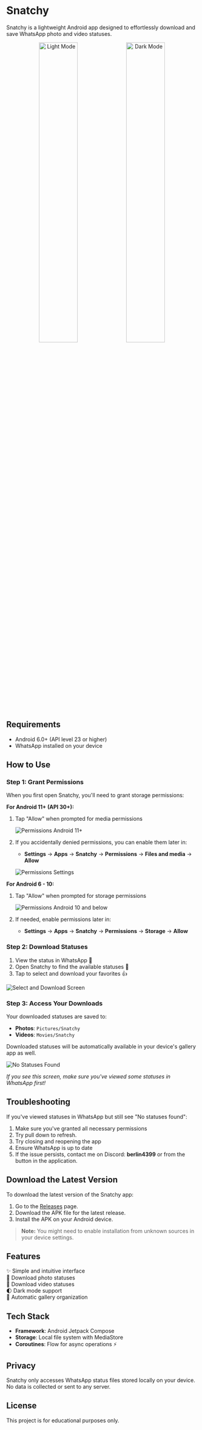 # Snatchy

Snatchy is a lightweight Android app designed to effortlessly download and save WhatsApp photo and video statuses.

<p align="center">
  <img src="assets/light-mode.jpg" alt="Light Mode" width="45%">
  <img src="assets/dark-mode.jpg" alt="Dark Mode" width="45%">
</p>

## Requirements

- Android 6.0+ (API level 23 or higher)
- WhatsApp installed on your device

## How to Use

### Step 1: Grant Permissions

When you first open Snatchy, you'll need to grant storage permissions:

**For Android 11+ (API 30+):**

1. Tap "Allow" when prompted for media permissions

   ![Permissions Android 11+](assets/permissions-11+.png)

2. If you accidentally denied permissions, you can enable them later in:
    - **Settings** → **Apps** → **Snatchy** → **Permissions** → **Files and media** → **Allow**

   ![Permissions Settings](assets/permissions-11+-2.png)

**For Android 6 - 10:**

1. Tap "Allow" when prompted for storage permissions

   ![Permissions Android 10 and below](assets/permissions-10-and-less.png.jpg)

2. If needed, enable permissions later in:
    - **Settings** → **Apps** → **Snatchy** → **Permissions** → **Storage** → **Allow**


### Step 2: Download Statuses

1. View the status in WhatsApp 👀
2. Open Snatchy to find the available statuses 📂
3. Tap to select and download your favorites 👍

![Select and Download Screen](assets/download-selected.png)

### Step 3: Access Your Downloads

Your downloaded statuses are saved to:
- **Photos**: `Pictures/Snatchy`
- **Videos**: `Movies/Snatchy`

Downloaded statuses will be automatically available in your device's gallery app as well.

![No Statuses Found](assets/no-statuses-found.png)

*If you see this screen, make sure you've viewed some statuses in WhatsApp first!*

## Troubleshooting

If you've viewed statuses in WhatsApp but still see "No statuses found":

1. Make sure you've granted all necessary permissions
2. Try pull down to refresh.
3. Try closing and reopening the app
4. Ensure WhatsApp is up to date
5. If the issue persists, contact me on Discord: **berlin4399** or from the button in the application.
## Download the Latest Version

To download the latest version of the Snatchy app:

1. Go to the [Releases](https://github.com/BERLINx03/snatchy/releases) page.
2. Download the APK file for the latest release.
3. Install the APK on your Android device.

> **Note:** You might need to enable installation from unknown sources in your device settings.

## Features

✨ Simple and intuitive interface  
📸 Download photo statuses  
🎥 Download video statuses  
🌓 Dark mode support  
💾 Automatic gallery organization

## Tech Stack

- **Framework**: Android Jetpack Compose 
- **Storage**: Local file system with MediaStore 
- **Coroutines**: Flow for async operations ⚡

## Privacy

Snatchy only accesses WhatsApp status files stored locally on your device. No data is collected or sent to any server.

## License

This project is for educational purposes only.
